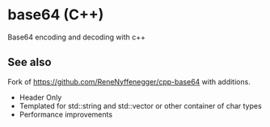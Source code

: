 # base64 (C++)

Base64 encoding and decoding with c++

## See also

Fork of https://github.com/ReneNyffenegger/cpp-base64 with additions.
* Header Only
* Templated for std::string and std::vector<char> or other container of char types
* Performance improvements